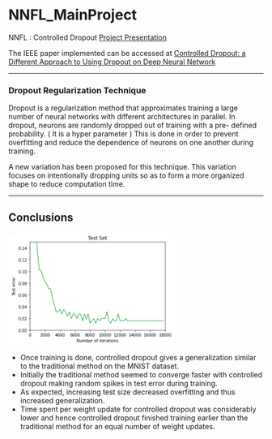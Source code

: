 # NNFL_MainProject
NNFL : Controlled Dropout
[Project Presentation](https://github.com/)

The IEEE paper implemented can be accessed at [Controlled Dropout: a Different Approach to Using Dropout on Deep Neural Network](https://ieeexplore.ieee.org/document/7881693)

---

### Dropout Regularization Technique

Dropout is a regularization method that approximates training a large number of neural networks with different architectures in parallel.
In dropout, neurons are  randomly dropped out of training with a pre- defined probability. ( It is a hyper parameter )
This is done in order to prevent overfitting and reduce the dependence of neurons on one another during training.

A new variation has been proposed for this technique. This variation focuses on intentionally dropping units so as to form a more organized shape to reduce computation time.

---

## Conclusions

![testerr_controlled](/testerror_controlled_dropout.png)
 - Once training is done, controlled dropout gives a generalization similar to the traditional method on the MNIST dataset.
 - Initially the traditional method seemed to converge faster with controlled dropout making random spikes in test error during training.
 - As expected, increasing test size decreased overfitting and thus increased generalization.
 - Time spent per weight update for controlled dropout was considerably lower and hence controlled dropout finished training earlier than the traditional method for an equal number of weight updates.
